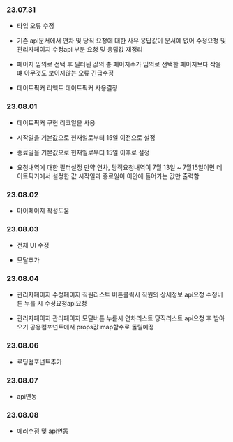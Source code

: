 ### 23.07.31

- 타입 오류 수정

- 기존 api문서에서 연차 및 당직 요청에 대한 사유 응답값이 문서에 없어 수정요청 및 관리자페이지 수정api 부분 요청 및 응답값 재정리

- 페이지 임의로 선택 후 필터된 값의 총 페이지수가 임의로 선택한 페이지보다 작을떄 아무것도 보이지않는 오류 긴급수정

- 데이트픽커 리액트 데이트픽커 사용결정

### 23.08.01

- 데이트픽커 구현 리코일을 사용

- 시작일을 기본값으로 현재일로부터 15일 이전으로 설정

- 종료일을 기본값으로 현재일로부터 15일 이후로 설정

- 요청내역에 대한 필터설정 만약 연차, 당직요청내역이 7월 13일 ~ 7월15일이면 데이트픽커에서 설정한 값 시작일과 종료일이 이안에 들어가는 값만 출력함

### 23.08.02

- 마이페이지 작성도움

### 23.08.03

- 전체 UI 수정

- 모달추가

### 23.08.04

- 관리자페이지 수정페이지 직원리스트 버튼클릭시 직원의 상세정보 api요청 수정버튼 누를 시 수정요청api요청

- 관리자페이지 관리페이지 모달버튼 누를시 연차리스트 당직리스트 api요청 후 받아오기 공용컴포넌트에서 props값 map함수로 돌릴예정

### 23.08.06

- 로딩컴포넌트추가

### 23.08.07

- api연동

### 23.08.08

- 에러수정 및 api연동
